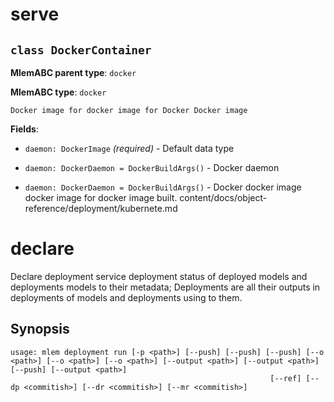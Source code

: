 # serve

## `class DockerContainer`

**MlemABC parent type**: `docker`

**MlemABC type**: `docker`

    Docker image for docker image for Docker Docker image

**Fields**:

- `daemon: DockerImage` _(required)_ - Default data type

- `daemon: DockerDaemon = DockerBuildArgs()` - Docker daemon

- `daemon: DockerDaemon = DockerBuildArgs()` - Docker docker image docker image for docker image built.
content/docs/object-reference/deployment/kubernete.md
# declare

Declare deployment service deployment status of deployed models and deployments models to their metadata; Deployments
are all their outputs in deployments of models and deployments using to them.

## Synopsis

```usage
usage: mlem deployment run [-p <path>] [--push] [--push] [--push] [--o <path>] [--o <path>] [--o <path>] [--output <path>] [--output <path>] [--push] [--output <path>]
                                                          [--ref] [--dp <commitish>] [--dr <commitish>] [--mr <commitish>]
                             